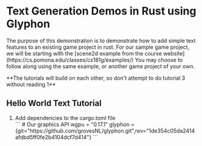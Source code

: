 <h1>Text Generation Demos in Rust using Glyphon</h1>
<p>The purpose of this demonstration is to demonstrate how to add simple text features to an existing game project in rust. For our sample game project, we will be starting with the [scene2d example from the course website](https://cs.pomona.edu/classes/cs181g/examples/) You may choose to follow along using the same example, or another game project of your own.</p>
**The tutorials will build on each other, so don't attempt to do tutorial 3 without reading 1**
<h2>Hello World Text Tutorial</h2>
<ol>
  <li>Add dependencies to the cargo.toml file</li>
            ```
            # Our graphics API
            wgpu = "0.17.1"
            glyphon = {git="https://github.com/grovesNL/glyphon.git",rev="1de354c05da2414afdbd5ff0fe2b4104dcf7d414"}
            ```
  
</ol>
